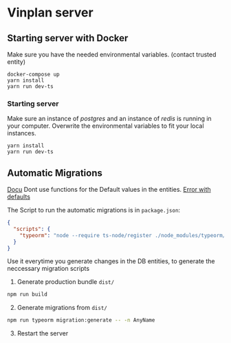 # Vinplan server

## Starting server with Docker

Make sure you have the needed environmental variables. (contact trusted entity)

```shell
docker-compose up
yarn install
yarn run dev-ts
```

### Starting server

Make sure an instance of _postgres_ and an instance of _redis_ is running in your computer.
Overwrite the environmental variables to fit your local instances.

```shell
yarn install
yarn run dev-ts
```

## Automatic Migrations

[Docu](https://orkhan.gitbook.io/typeorm/docs/using-cli)
Dont use functions for the Default values in the entities.
[Error with defaults](https://github.com/typeorm/typeorm/issues/6490)


The Script to run the automatic migrations is in `package.json`:
```json
{
  "scripts": {
    "typeorm": "node --require ts-node/register ./node_modules/typeorm/cli.js"
  }
}
```
Use it everytime you generate changes in the DB entities, to generate the neccessary migration scripts
1. Generate production bundle `dist/`
```bash
npm run build
```
2. Generate migrations from `dist/`
```bash
npm run typeorm migration:generate -- -n AnyName
```
3. Restart the server
